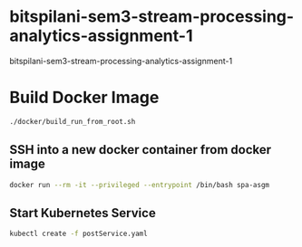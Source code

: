 # bitspilani-sem3-stream-processing-analytics-assignment-1
bitspilani-sem3-stream-processing-analytics-assignment-1


# Build Docker Image
```bash
./docker/build_run_from_root.sh
```

## SSH into a new docker container from docker image
```bash
docker run --rm -it --privileged --entrypoint /bin/bash spa-asgm
```

## Start Kubernetes Service
```bash
kubectl create -f postService.yaml
```
